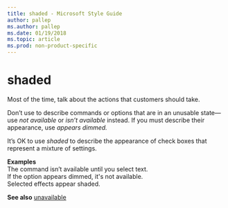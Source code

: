 ```yaml
---
title: shaded - Microsoft Style Guide
author: pallep
ms.author: pallep
ms.date: 01/19/2018
ms.topic: article
ms.prod: non-product-specific
---
```


# shaded

Most of the time, talk about the actions that customers should take.

Don’t use to describe commands or options that are in an unusable state—use *not available* or *isn’t available* instead. If you must describe their appearance, use *appears dimmed.*

It’s OK to use *shaded* to describe the appearance of check boxes that represent a mixture of settings.

**Examples**   
The command isn’t available until you select text.  
If the option appears dimmed, it's not available.  
Selected effects appear shaded. 

**See also** [unavailable](~/a-z-word-list-term-collections/u/unavailable.md)

